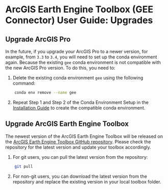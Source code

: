 # ArcGIS Earth Engine Toolbox (GEE Connector) User Guide: Upgrades

## Upgrade ArcGIS Pro

In the future, if you upgrade your ArcGIS Pro to a newer version, for example, from `3.3` to `3.4`, you will need to set up the conda environment again. Because the existing `gee` conda environment is not compatible with the new ArcGIS Pro version. To do this, you need to:

1. Delete the existing conda environment `gee` using the following command:

```bash
    conda env remove --name gee
```

2. Repeat Step 1 and Step 2 of the Conda Environment Setup in the [Installation Guide](03_installation.md) to create the compatible conda environment.

## Upgrade ArcGIS Earth Engine Toolbox

The newest version of the ArcGIS Earth Engine Toolbox will be released on the [ArcGIS Earth Engine Toolbox GitHub repository](https://github.com/gee-community/arcgis-earthengine-toolbox). Please check the repository for the latest version and update your toolbox accordingly.

1. For git users, you can pull the latest version from the repository:

```bash
    git pull
```

2. For non-git users, you can download the latest version from the repository and replace the existing version in your local toolbox folder.
